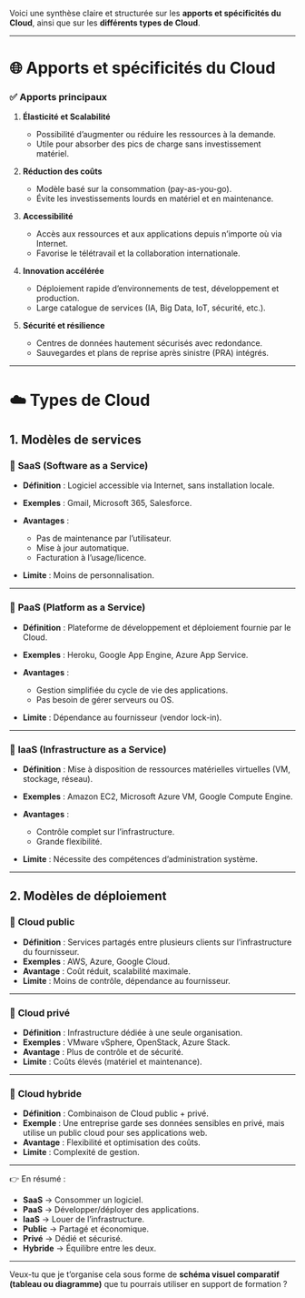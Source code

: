 Voici une synthèse claire et structurée sur les **apports et spécificités du Cloud**, ainsi que sur les **différents types de Cloud**.

---

# 🌐 Apports et spécificités du Cloud

### ✅ Apports principaux

1. **Élasticité et Scalabilité**

   * Possibilité d’augmenter ou réduire les ressources à la demande.
   * Utile pour absorber des pics de charge sans investissement matériel.

2. **Réduction des coûts**

   * Modèle basé sur la consommation (pay-as-you-go).
   * Évite les investissements lourds en matériel et en maintenance.

3. **Accessibilité**

   * Accès aux ressources et aux applications depuis n’importe où via Internet.
   * Favorise le télétravail et la collaboration internationale.

4. **Innovation accélérée**

   * Déploiement rapide d’environnements de test, développement et production.
   * Large catalogue de services (IA, Big Data, IoT, sécurité, etc.).

5. **Sécurité et résilience**

   * Centres de données hautement sécurisés avec redondance.
   * Sauvegardes et plans de reprise après sinistre (PRA) intégrés.

---

# ☁️ Types de Cloud

## 1. Modèles de services

### 🔹 **SaaS (Software as a Service)**

* **Définition** : Logiciel accessible via Internet, sans installation locale.
* **Exemples** : Gmail, Microsoft 365, Salesforce.
* **Avantages** :

  * Pas de maintenance par l’utilisateur.
  * Mise à jour automatique.
  * Facturation à l’usage/licence.
* **Limite** : Moins de personnalisation.

---

### 🔹 **PaaS (Platform as a Service)**

* **Définition** : Plateforme de développement et déploiement fournie par le Cloud.
* **Exemples** : Heroku, Google App Engine, Azure App Service.
* **Avantages** :

  * Gestion simplifiée du cycle de vie des applications.
  * Pas besoin de gérer serveurs ou OS.
* **Limite** : Dépendance au fournisseur (vendor lock-in).

---

### 🔹 **IaaS (Infrastructure as a Service)**

* **Définition** : Mise à disposition de ressources matérielles virtuelles (VM, stockage, réseau).
* **Exemples** : Amazon EC2, Microsoft Azure VM, Google Compute Engine.
* **Avantages** :

  * Contrôle complet sur l’infrastructure.
  * Grande flexibilité.
* **Limite** : Nécessite des compétences d’administration système.

---

## 2. Modèles de déploiement

### 🔹 **Cloud public**

* **Définition** : Services partagés entre plusieurs clients sur l’infrastructure du fournisseur.
* **Exemples** : AWS, Azure, Google Cloud.
* **Avantage** : Coût réduit, scalabilité maximale.
* **Limite** : Moins de contrôle, dépendance au fournisseur.

---

### 🔹 **Cloud privé**

* **Définition** : Infrastructure dédiée à une seule organisation.
* **Exemples** : VMware vSphere, OpenStack, Azure Stack.
* **Avantage** : Plus de contrôle et de sécurité.
* **Limite** : Coûts élevés (matériel et maintenance).

---

### 🔹 **Cloud hybride**

* **Définition** : Combinaison de Cloud public + privé.
* **Exemple** : Une entreprise garde ses données sensibles en privé, mais utilise un public cloud pour ses applications web.
* **Avantage** : Flexibilité et optimisation des coûts.
* **Limite** : Complexité de gestion.

---

👉 En résumé :

* **SaaS** → Consommer un logiciel.
* **PaaS** → Développer/déployer des applications.
* **IaaS** → Louer de l’infrastructure.
* **Public** → Partagé et économique.
* **Privé** → Dédié et sécurisé.
* **Hybride** → Équilibre entre les deux.

---

Veux-tu que je t’organise cela sous forme de **schéma visuel comparatif (tableau ou diagramme)** que tu pourrais utiliser en support de formation ?

